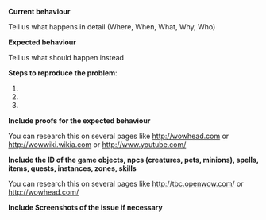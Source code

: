 **Current behaviour**

Tell us what happens in detail (Where, When, What, Why, Who)

**Expected behaviour**

Tell us what should happen instead

**Steps to reproduce the problem**:

1. 
2. 
3. 

**Include proofs for the expected behaviour**

You can research this on several pages like http://wowhead.com or http://wowwiki.wikia.com or http://www.youtube.com/

**Include the ID of the game objects, npcs (creatures, pets, minions), spells, items, quests, instances, zones, skills**

You can research this on several pages like http://tbc.openwow.com/ or http://wowhead.com/

**Include Screenshots of the issue if necessary**

[//]: # (This template objective is to guide you through report process. You are not required to use it in any way, although, we would appreciate as much detail as possible.)
